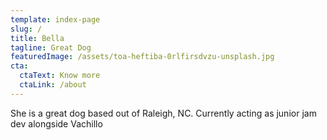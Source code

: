 ```yaml
---
template: index-page
slug: /
title: Bella
tagline: Great Dog
featuredImage: /assets/toa-heftiba-0rlfirsdvzu-unsplash.jpg
cta:
  ctaText: Know more
  ctaLink: /about
---
```

She is a great dog based out of Raleigh, NC. Currently acting as junior jam dev alongside Vachillo